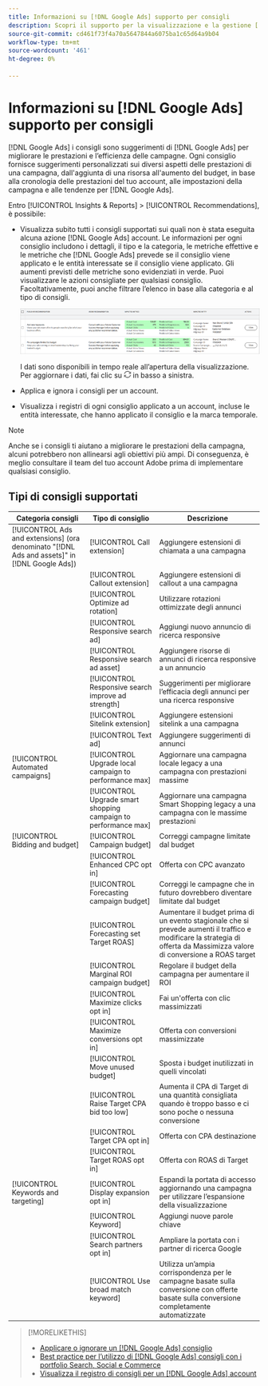 ```yaml
---
title: Informazioni su [!DNL Google Ads] supporto per consigli
description: Scopri il supporto per la visualizzazione e la gestione [!DNL Google Ads] consigli.
source-git-commit: cd461f73f4a70a5647844a6075ba1c65d64a9b04
workflow-type: tm+mt
source-wordcount: '461'
ht-degree: 0%

---
```


# Informazioni su [!DNL Google Ads] supporto per consigli

[!DNL Google Ads] i consigli sono suggerimenti di [!DNL Google Ads] per migliorare le prestazioni e l’efficienza delle campagne. Ogni consiglio fornisce suggerimenti personalizzati sui diversi aspetti delle prestazioni di una campagna, dall&#39;aggiunta di una risorsa all&#39;aumento del budget, in base alla cronologia delle prestazioni del tuo account, alle impostazioni della campagna e alle tendenze per [!DNL Google Ads].

Entro [!UICONTROL Insights & Reports] > [!UICONTROL Recommendations], è possibile:

* Visualizza subito tutti i consigli supportati sui quali non è stata eseguita alcuna azione [!DNL Google Ads] account. Le informazioni per ogni consiglio includono i dettagli, il tipo e la categoria, le metriche effettive e le metriche che [!DNL Google Ads] prevede se il consiglio viene applicato e le entità interessate se il consiglio viene applicato. Gli aumenti previsti delle metriche sono evidenziati in verde. Puoi visualizzare le azioni consigliate per qualsiasi consiglio. Facoltativamente, puoi anche filtrare l’elenco in base alla categoria e al tipo di consigli.

   ![Interfaccia utente Recommendations](/help/search-social-commerce/assets/recommendations-ui.png "Interfaccia utente Recommendations")

   I dati sono disponibili in tempo reale all’apertura della visualizzazione. Per aggiornare i dati, fai clic su ![Aggiorna](/help/search-social-commerce/assets/refresh.png "Aggiorna") in basso a sinistra.

* Applica e ignora i consigli per un account.

* Visualizza i registri di ogni consiglio applicato a un account, incluse le entità interessate, che hanno applicato il consiglio e la marca temporale.

>[!NOTE]
>
>Anche se i consigli ti aiutano a migliorare le prestazioni della campagna, alcuni potrebbero non allinearsi agli obiettivi più ampi. Di conseguenza, è meglio consultare il team del tuo account Adobe prima di implementare qualsiasi consiglio.

## Tipi di consigli supportati

| Categoria consigli | Tipo di consiglio | Descrizione |
| --- | --- | --- |
| [!UICONTROL Ads and extensions] (ora denominato &quot;[!DNL Ads and assets]&quot; in [!DNL Google Ads]) | [!UICONTROL Call extension] | Aggiungere estensioni di chiamata a una campagna |
|  | [!UICONTROL Callout extension] | Aggiungere estensioni di callout a una campagna |
|  | [!UICONTROL Optimize ad rotation] | Utilizzare rotazioni ottimizzate degli annunci |
|  | [!UICONTROL Responsive search ad] | Aggiungi nuovo annuncio di ricerca responsive |
|  | [!UICONTROL Responsive search ad asset] | Aggiungere risorse di annunci di ricerca responsive a un annuncio |
|  | [!UICONTROL Responsive search improve ad strength] | Suggerimenti per migliorare l’efficacia degli annunci per una ricerca responsive |
|  | [!UICONTROL Sitelink extension] | Aggiungere estensioni sitelink a una campagna |
|  | [!UICONTROL Text ad] | Aggiungere suggerimenti di annunci |
| [!UICONTROL Automated campaigns] | [!UICONTROL Upgrade local campaign to performance max] | Aggiornare una campagna locale legacy a una campagna con prestazioni massime |
|  | [!UICONTROL Upgrade smart shopping campaign to performance max] | Aggiornare una campagna Smart Shopping legacy a una campagna con le massime prestazioni |
| [!UICONTROL Bidding and budget] | [!UICONTROL Campaign budget] | Correggi campagne limitate dal budget |
|  | [!UICONTROL Enhanced CPC opt in] | Offerta con CPC avanzato |
|  | [!UICONTROL Forecasting campaign budget] | Correggi le campagne che in futuro dovrebbero diventare limitate dal budget |
|  | [!UICONTROL Forecasting set Target ROAS] | Aumentare il budget prima di un evento stagionale che si prevede aumenti il traffico e modificare la strategia di offerta da Massimizza valore di conversione a ROAS target |
|  | [!UICONTROL Marginal ROI campaign budget] | Regolare il budget della campagna per aumentare il ROI |
|  | [!UICONTROL Maximize clicks opt in] | Fai un&#39;offerta con clic massimizzati |
|  | [!UICONTROL Maximize conversions opt in] | Offerta con conversioni massimizzate |
|  | [!UICONTROL Move unused budget] | Sposta i budget inutilizzati in quelli vincolati |
|  | [!UICONTROL Raise Target CPA bid too low] | Aumenta il CPA di Target di una quantità consigliata quando è troppo basso e ci sono poche o nessuna conversione |
|  | [!UICONTROL Target CPA opt in] | Offerta con CPA destinazione |
|  | [!UICONTROL Target ROAS opt in] | Offerta con ROAS di Target |
| [!UICONTROL Keywords and targeting] | [!UICONTROL Display expansion opt in] | Espandi la portata di accesso aggiornando una campagna per utilizzare l’espansione della visualizzazione |
|  | [!UICONTROL Keyword] | Aggiungi nuove parole chiave |
|  | [!UICONTROL Search partners opt in] | Ampliare la portata con i partner di ricerca Google |
|  | [!UICONTROL Use broad match keyword] | Utilizza un’ampia corrispondenza per le campagne basate sulla conversione con offerte basate sulla conversione completamente automatizzate |

>[!MORELIKETHIS]
>
>* [Applicare o ignorare un [!DNL Google Ads] consiglio](google-recommendation-apply-dismiss.md)
>* [Best practice per l’utilizzo di [!DNL Google Ads] consigli con i portfolio Search, Social e Commerce](google-recommendation-best-practices.md)
>* [Visualizza il registro di consigli per un [!DNL Google Ads] account](google-recommendation-view-log.md)

